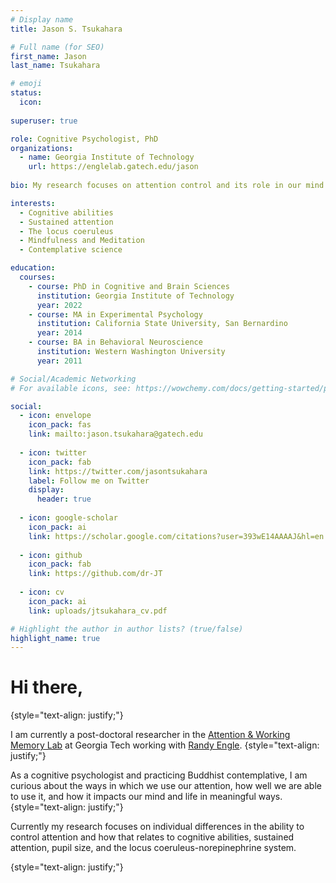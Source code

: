 ```yaml
---
# Display name
title: Jason S. Tsukahara

# Full name (for SEO)
first_name: Jason
last_name: Tsukahara

# emoji
status:
  icon: 
  
superuser: true

role: Cognitive Psychologist, PhD
organizations:
  - name: Georgia Institute of Technology
    url: https://englelab.gatech.edu/jason
    
bio: My research focuses on attention control and its role in our mind and life.

interests:
  - Cognitive abilities
  - Sustained attention
  - The locus coeruleus
  - Mindfulness and Meditation
  - Contemplative science

education:
  courses:
    - course: PhD in Cognitive and Brain Sciences
      institution: Georgia Institute of Technology
      year: 2022
    - course: MA in Experimental Psychology
      institution: California State University, San Bernardino
      year: 2014
    - course: BA in Behavioral Neuroscience
      institution: Western Washington University
      year: 2011

# Social/Academic Networking
# For available icons, see: https://wowchemy.com/docs/getting-started/page-builder/#icons

social:
  - icon: envelope
    icon_pack: fas
    link: mailto:jason.tsukahara@gatech.edu
    
  - icon: twitter
    icon_pack: fab
    link: https://twitter.com/jasontsukahara
    label: Follow me on Twitter
    display:
      header: true
      
  - icon: google-scholar
    icon_pack: ai
    link: https://scholar.google.com/citations?user=393wE14AAAAJ&hl=en
    
  - icon: github
    icon_pack: fab
    link: https://github.com/dr-JT
    
  - icon: cv
    icon_pack: ai
    link: uploads/jtsukahara_cv.pdf

# Highlight the author in author lists? (true/false)
highlight_name: true
---
```


# Hi there,
{style="text-align: justify;"}

I am currently a post-doctoral researcher in the [Attention & Working Memory Lab](https://englelab.gatech.edu) at Georgia Tech working with [Randy Engle](https://englelab.gatech.edu/engle.html).
{style="text-align: justify;"}

As a cognitive psychologist and practicing Buddhist contemplative, I am curious about the ways in which we use our attention, how well we are able to use it, and how it impacts our mind and life in meaningful ways. 
{style="text-align: justify;"}

Currently my research focuses on individual differences in the ability to control attention and how that relates to cognitive abilities, sustained attention, pupil size, and the locus coeruleus-norepinephrine system. 

{style="text-align: justify;"}
